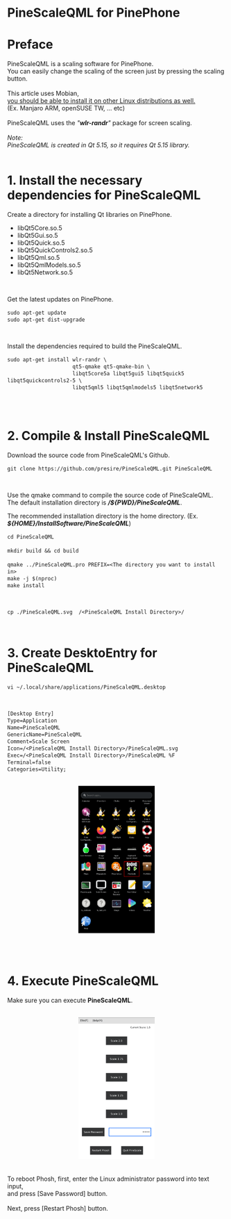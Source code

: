 # PineScaleQML for PinePhone  

# Preface  
PineScaleQML is a scaling software for PinePhone.<br>
You can easily change the scaling of the screen just by pressing the scaling button.<br>
<br>
This article uses Mobian,<br>
<u>you should be able to install it on other Linux distributions as well.</u><br>
(Ex. Manjaro ARM, openSUSE TW, ... etc)<br>
<br>
PineScaleQML uses the <I>"**wlr-randr**"</I> package for screen scaling.<br>
<br>
*Note:*<br>
*PineScaleQML is created in Qt 5.15, so it requires Qt 5.15 library.*<br>
<br>

# 1. Install the necessary dependencies for PineScaleQML
Create a directory for installing Qt libraries on PinePhone.<br>
* libQt5Core.so.5
* libQt5Gui.so.5
* libQt5Quick.so.5
* libQt5QuickControls2.so.5
* libQt5Qml.so.5
* libQt5QmlModels.so.5
* libQt5Network.so.5
<br>

Get the latest updates on PinePhone.<br>

    sudo apt-get update  
    sudo apt-get dist-upgrade  
<br>

Install the dependencies required to build the PineScaleQML.  

    sudo apt-get install wlr-randr \
                         qt5-qmake qt5-qmake-bin \
                         libqt5core5a libqt5gui5 libqt5quick5 libqt5quickcontrols2-5 \
                         libqt5qml5 libqt5qmlmodels5 libqt5network5
<br>
<br>

# 2. Compile & Install PineScaleQML
Download the source code from PineScaleQML's Github.<br>

    git clone https://github.com/presire/PineScaleQML.git PineScaleQML
<br>

Use the qmake command to compile the source code of PineScaleQML.<br>
The default installation directory is <I>**/${PWD}/PineScaleQML**</I>.<br>

The recommended installation directory is the home directory. (Ex. <I>**${HOME}/InstallSoftware/PineScaleQML**</I>)

    cd PineScaleQML

    mkdir build && cd build

    qmake ../PineScaleQML.pro PREFIX=<The directory you want to install in>
    make -j $(nproc)
    make install
<br>

    
    cp ./PineScaleQML.svg  /<PineScaleQML Install Directory>/
<br>

# 3. Create DesktoEntry for PineScaleQML
    vi ~/.local/share/applications/PineScaleQML.desktop
<br>

    [Desktop Entry]
    Type=Application
    Name=PineScaleQML
    GenericName=PineScaleQML
    Comment=Scale Screen
    Icon=/<PineScaleQML Install Directory>/PineScaleQML.svg
    Exec=/<PineScaleQML Install Directory>/PineScaleQML %F
    Terminal=false
    Categories=Utility;
<br>
<center><img src="img/PineScaleQML_SS_2.png" width="35%" height="35%" ></center><br>
<br>
<br>

# 4. Execute PineScaleQML
Make sure you can execute **PineScaleQML**.<br>
<br>
<center><img src="img/PineScaleQML_SS_1.png" width="35%" height="35%" ></center><br>
<br>
To reboot Phosh, first, enter the Linux administrator password into text input,<br>
and press [Save Password] button.<br>
<br>
Next, press [Restart Phosh] button.
<br>
<br>

